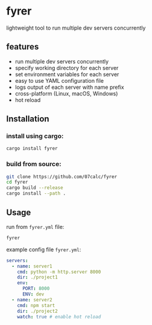 # fyrer 

lightweight tool to run multiple dev servers concurrently


## features

- run multiple dev servers concurrently
- specify working directory for each server
- set environment variables for each server
- easy to use YAML configuration file
- logs output of each server with name prefix
- cross-platform (Linux, macOS, Windows)
- hot reload 

## Installation

### install using cargo:
  
```bash
cargo install fyrer
```

### build from source:

```bash
git clone https://github.com/07calc/fyrer
cd fyrer
cargo build --release
cargo install --path .
```

## Usage

run from `fyrer.yml` file:

```bash
fyrer
```

example config file `fyrer.yml`:

```yaml
servers:
  - name: server1
    cmd: python -m http.server 8000
    dir: ./project1
    env:
      PORT: 8000
      ENV: dev
  - name: server2
    cmd: npm start
    dir: ./project2
    watch: true # enable hot reload
```
